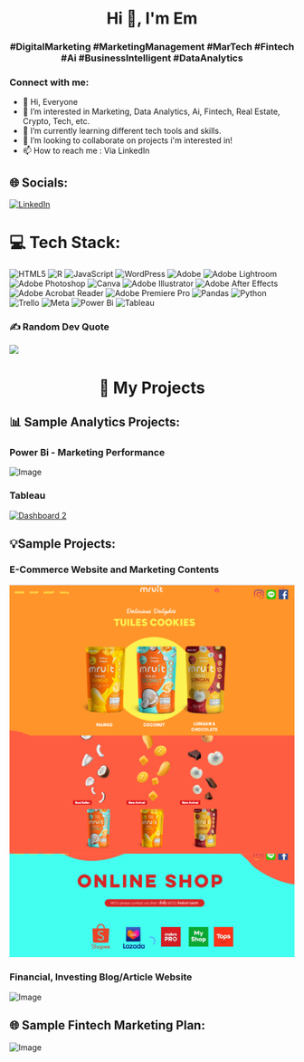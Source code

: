 <h1 align="center">Hi 👋, I'm Em</h1>
<h3 align="center">#DigitalMarketing #MarketingManagement #MarTech #Fintech #Ai #BusinessIntelligent #DataAnalytics</h3>

<h3 align="left">Connect with me:</h3>
<p align="left">
</p>


- 👋 Hi, Everyone
- 👀 I’m interested in Marketing, Data Analytics, Ai, Fintech, Real Estate, Crypto, Tech, etc.
- 🌱 I’m currently learning different tech tools and skills.
- 💞️ I’m looking to collaborate on projects i'm interested in!
- 📫 How to reach me : Via LinkedIn



## 🌐 Socials:
[![LinkedIn](https://img.shields.io/badge/LinkedIn-%230077B5.svg?logo=linkedin&logoColor=white)](https://linkedin.com/in/Suwimarn) 

# 💻 Tech Stack:
![HTML5](https://img.shields.io/badge/html5-%23E34F26.svg?style=for-the-badge&logo=html5&logoColor=white) ![R](https://img.shields.io/badge/r-%23276DC3.svg?style=for-the-badge&logo=r&logoColor=white) ![JavaScript](https://img.shields.io/badge/javascript-%23323330.svg?style=for-the-badge&logo=javascript&logoColor=%23F7DF1E) ![WordPress](https://img.shields.io/badge/WordPress-%23117AC9.svg?style=for-the-badge&logo=WordPress&logoColor=white) ![Adobe](https://img.shields.io/badge/adobe-%23FF0000.svg?style=for-the-badge&logo=adobe&logoColor=white) ![Adobe Lightroom](https://img.shields.io/badge/Adobe%20Lightroom-31A8FF.svg?style=for-the-badge&logo=Adobe%20Lightroom&logoColor=white) ![Adobe Photoshop](https://img.shields.io/badge/adobe%20photoshop-%2331A8FF.svg?style=for-the-badge&logo=adobe%20photoshop&logoColor=white) ![Canva](https://img.shields.io/badge/Canva-%2300C4CC.svg?style=for-the-badge&logo=Canva&logoColor=white) ![Adobe Illustrator](https://img.shields.io/badge/adobe%20illustrator-%23FF9A00.svg?style=for-the-badge&logo=adobe%20illustrator&logoColor=white) ![Adobe After Effects](https://img.shields.io/badge/Adobe%20After%20Effects-9999FF.svg?style=for-the-badge&logo=Adobe%20After%20Effects&logoColor=white) ![Adobe Acrobat Reader](https://img.shields.io/badge/Adobe%20Acrobat%20Reader-EC1C24.svg?style=for-the-badge&logo=Adobe%20Acrobat%20Reader&logoColor=white) ![Adobe Premiere Pro](https://img.shields.io/badge/Adobe%20Premiere%20Pro-9999FF.svg?style=for-the-badge&logo=Adobe%20Premiere%20Pro&logoColor=white) ![Pandas](https://img.shields.io/badge/pandas-%23150458.svg?style=for-the-badge&logo=pandas&logoColor=white) ![Python](https://img.shields.io/badge/python-3670A0?style=for-the-badge&logo=python&logoColor=ffdd54) ![Trello](https://img.shields.io/badge/Trello-%23026AA7.svg?style=for-the-badge&logo=Trello&logoColor=white) ![Meta](https://img.shields.io/badge/Meta-%230467DF.svg?style=for-the-badge&logo=Meta&logoColor=white) ![Power Bi](https://img.shields.io/badge/power_bi-F2C811?style=for-the-badge&logo=powerbi&logoColor=black) ![Tableau](https://img.shields.io/badge/Tableau-E97627?style=for-the-badge&logo=Tableau&logoColor=white)


### ✍️ Random Dev Quote
![](https://quotes-github-readme.vercel.app/api?type=horizontal&theme=radical)

<h1 align="center"> 🚀 My Projects</h1>

## 📊 Sample Analytics Projects:

### Power Bi - Marketing Performance
<img width="1206" alt="Image" src="https://github.com/user-attachments/assets/5aed321e-5087-47c0-a2df-7b06e386dad3" />


### Tableau

<div class='tableauPlaceholder' id='viz1732964878398' style='position: relative'><noscript><a href='#'><img alt='Dashboard 2 ' src='https:&#47;&#47;public.tableau.com&#47;static&#47;images&#47;Ba&#47;BangkokCondoRentalPrice&#47;Dashboard2&#47;1_rss.png' style='border: none' /></a></noscript><object class='tableauViz'  style='display:none;'><param name='host_url' value='https%3A%2F%2Fpublic.tableau.com%2F' /> <param name='embed_code_version' value='3' /> <param name='site_root' value='' /><param name='name' value='BangkokCondoRentalPrice&#47;Dashboard2' /><param name='tabs' value='no' /><param name='toolbar' value='yes' /><param name='static_image' value='https:&#47;&#47;public.tableau.com&#47;static&#47;images&#47;Ba&#47;BangkokCondoRentalPrice&#47;Dashboard2&#47;1.png' /> <param name='animate_transition' value='yes' /><param name='display_static_image' value='yes' /><param name='display_spinner' value='yes' /><param name='display_overlay' value='yes' /><param name='display_count' value='yes' /><param name='language' value='en-US' /></object></div>             

## 💡Sample Projects:

### E-Commerce Website and Marketing Contents

[![Mruit](https://raw.githubusercontent.com/AimeeSuwimarn/AimeeSuwimarn/refs/heads/main/Screenshot%202567-11-30%20at%2019.18.13.png)](https://mruitfood.wixsite.com/mruit1)


### Financial, Investing Blog/Article Website 

![Image](https://github.com/user-attachments/assets/b2ea91a2-13e0-4723-982a-1972d4b933af)


## 🌐 Sample Fintech Marketing Plan:

![Image](https://github.com/user-attachments/assets/bbf49f3c-d539-4555-ac2d-8fa1c27d5cae)



<!---
AimeeSuwimarn/AimeeSuwimarn is a ✨ special ✨ repository because its `README.md` (this file) appears on your GitHub profile.
You can click the Preview link to take a look at your changes.
--->

